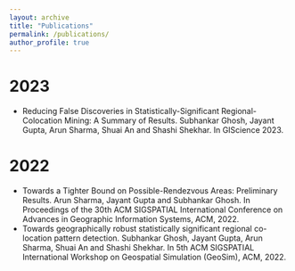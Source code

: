 ```yaml
---
layout: archive
title: "Publications"
permalink: /publications/
author_profile: true
---
```


<!-- {% if author.googlescholar %}
  You can also find my articles on <u><a href="{{author.googlescholar}}">my Google Scholar profile</a>.</u>
{% endif %}

{% include base_path %}

{% for post in site.publications reversed %}
  {% include archive-single.html %}
{% endfor %} -->

2023
======
* Reducing False Discoveries in Statistically-Significant Regional-Colocation Mining: A Summary of Results. Subhankar Ghosh, Jayant Gupta, Arun Sharma, Shuai An and Shashi Shekhar. In GIScience 2023.

2022
======
* Towards a Tighter Bound on Possible-Rendezvous Areas: Preliminary Results. Arun Sharma, Jayant Gupta and Subhankar Ghosh. In Proceedings of the 30th ACM SIGSPATIAL International Conference on Advances in Geographic Information Systems, ACM, 2022.
* Towards geographically robust statistically significant regional co-location pattern detection. Subhankar Ghosh, Jayant Gupta, Arun Sharma, Shuai An and Shashi Shekhar. In 5th ACM SIGSPATIAL International Workshop on Geospatial Simulation (GeoSim), ACM, 2022.
